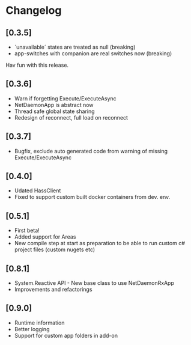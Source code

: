 # Changelog

## [0.3.5]

- ´unavailable´ states are treated as null (breaking)
- app-switches with companion are real switches now (breaking)

Hav fun with this release.

## [0.3.6]

- Warn if forgetting Execute/ExecuteAsync
- NetDaemonApp is abstract now
- Thread safe global state sharing
- Redesign of reconnect, full load on reconnect

## [0.3.7]

- Bugfix, exclude auto generated code from warning of missing Execute/ExecuteAsync

## [0.4.0]

- Udated HassClient
- Fixed to support custom built docker containers from dev. env.

## [0.5.1]

- First beta!
- Added support for Areas
- New compile step at start as preparation to be able to run custom c# project files (custom nugets etc)

## [0.8.1]

- System.Reactive API - New base class to use NetDaemonRxApp
- Improvements and refactorings

## [0.9.0]

- Runtime information
- Better logging
- Support for custom app folders in add-on
